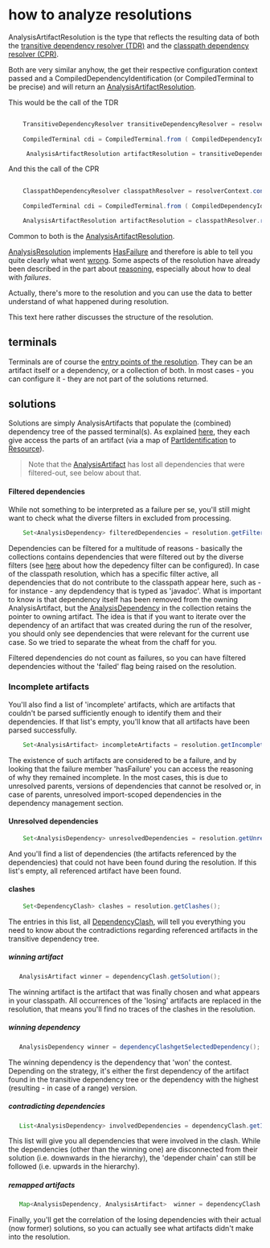 # how to analyze resolutions

AnalysisArtifactResolution is the type that reflects the resulting data of both the [transitive dependency resolver (TDR)](javadoc:com.braintribe.devrock.mc.core.resolver.transitive.BasicTransitiveDependencyResolver) and the [classpath dependency resolver (CPR)](javadoc:com.braintribe.devrock.mc.core.resolver.classpath.BasicClasspathDependencyResolver).

Both are very similar anyhow, the get their respective configuration context passed and a CompiledDependencyIdentification (or CompiledTerminal to be precise) and will return an
[AnalysisArtifactResolution](javadoc:com.braintribe.model.artifact.analysis.AnalysisArtifactResolution).


This would be the call of the TDR

```java

    TransitiveDependencyResolver transitiveDependencyResolver = resolverContext.contract().transitiveDependencyResolver();
    
    CompiledTerminal cdi = CompiledTerminal.from ( CompiledDependencyIdentification.parse( terminal));

     AnalysisArtifactResolution artifactResolution = transitiveDependencyResolver.resolve(resolutionContext, cdi);
```

And this the call of the CPR

```java
       
    ClasspathDependencyResolver classpathResolver = resolverContext.contract().classpathResolver();
            
    CompiledTerminal cdi = CompiledTerminal.from ( CompiledDependencyIdentification.parse( terminal));

    AnalysisArtifactResolution artifactResolution = classpathResolver.resolve( resolutionContext, cdi);
```

Common to both is the [AnalysisArtifactResolution](javadoc:com.braintribe.model.artifact.analysis.AnalysisArtifactResolution).

[AnalysisResolution](javadoc:com.braintribe.model.artifact.analysis.AnalysisArtifactResolution) implements [HasFailure](javadoc:com.braintribe.gm.model.reason.HasFailure) and therefore is able to tell you quite clearly what went [wrong](asset://com.braintribe.devrock:mc-ng-principles/principles/validity.md).
Some aspects of the resolution have already been described in the part about [reasoning](asset://com.braintribe.devrock:mc-ng-principles/principles/reasons.md), especially about how to deal with *failures*. 

Actually, there's more to the resolution and you can use the data to better understand of what happened during resolution. 

This text here rather discusses the structure of the resolution.


## terminals
Terminals are of course the [entry points of the resolution](./theThingWithTheTerminals.md). They can be an artifact itself or a dependency, or a collection of both. In most cases - you can configure it - they are not part of the solutions returned. 

## solutions
Solutions are simply AnalysisArtifacts that populate the (combined) dependency tree of the passed terminal(s). As explained [here](./howToResolveClasspaths.md), they each give access the parts of an artifact (via a map of  [PartIdentification](javadoc:com.braintribe.model.artifact.essential.PartIdentification) to [Resource](javadoc:com.braintribe.model.resource.Resource)). 

>Note that the [AnalysisArtifact](javadoc:com.braintribe.model.artifact.analysis.AnalysisArtifact) has lost all dependencies that were filtered-out, see below about that. 


#### Filtered dependencies 
While not something to be interpreted as a failure per se, you'll still might want to check what the diverse filters in excluded from processing. 

``` java
    Set<AnalysisDependency> filteredDependencies = resolution.getFilteredDependencies();
```

Dependencies can be filtered for a multitude of reasons - basically the collections contains dependencies that were filtered out by the diverse filters (see [here](./howToResolveClasspaths.md) about how the depedency filter can be configured). In case of the classpath resolution, which has a specific filter active, all dependencies that do not contribute to the classpath appear here, such as - for instance - any depdendency that is typed as 'javadoc'. What is important to know is that dependency itself has been removed from the owning AnalysisArtifact, but the [AnalysisDependency](javadoc:com.braintribe.model.artifact.analysis.AnalysisDependency) in the collection retains the pointer to owning artifact. The idea is that if you want to iterate over the dependency of an artifact that was created during the run of the resolver, you should only see dependencies that were relevant for the current use case. So we tried to separate the wheat from the chaff for you. 
    

Filtered dependencies do not count as failures, so you can have filtered dependencies without the 'failed' flag being raised on the resolution.


### Incomplete artifacts
You'll also find a list of 'incomplete' artifacts, which are artifacts that couldn't be parsed sufficiently enough to identify them and their dependencies. If that list's empty, you'll know that all artifacts have been parsed successfully. 

``` java
    Set<AnalysisArtifact> incompleteArtifacts = resolution.getIncompleteArtifacts();
```

The existence of such artifacts are considered to be a failure, and by looking that the failure member 'hasFailure' you can access the reasoning of why they remained incomplete. In the most cases, this is due to unresolved parents, versions of dependencies that cannot be resolved or, in case of parents, unresolved import-scoped dependencies in the dependency management section. 

#### Unresolved dependencies
``` java
    Set<AnalysisDependency> unresolvedDependencies = resolution.getUnresolvedDependencies();
```
And you'll find a list of dependencies (the artifacts referenced by the dependencies) that could not have been found during the resolution. If this list's empty, all referenced artifact have been found.


#### clashes
``` java
    Set<DependencyClash> clashes = resolution.getClashes();
```

The entries in this list, all [DependencyClash](javadoc:com.braintribe.model.artifact.analysis.DependencyClash), will tell you everything you need to know about the contradictions regarding referenced artifacts in the transitive dependency tree. 

##### winning artifact
``` java
   AnalysisArtifact winner = dependencyClash.getSolution();
```
The winning artifact is the artifact that was finally chosen and what appears in your classpath. All occurrences of the 'losing' artifacts are replaced in the resolution, that means you'll find no traces of the clashes in the resolution.

##### winning dependency
``` java
   AnalysisDependency winner = dependencyClashgetSelectedDependency();
```

The winning dependency is the dependency that 'won' the contest. Depending on the strategy, it's either the first dependency of the artifact found in the transitive dependency tree or the dependency with the highest (resulting - in case of a range) version. 

##### contradicting dependencies
``` java
   List<AnalysisDependency> involvedDependencies = dependencyClash.getInvolvedDependencies();
```
This list will give you all dependencies that were involved in the clash. While the dependencies (other than the winning one) are disconnected from their solution (i.e. downwards in the hierarchy), the 'depender chain' can still be followed (i.e. upwards in the hierarchy).

##### remapped artifacts
``` java
   Map<AnalysisDependency, AnalysisArtifact>  winner = dependencyClash.getReplacedSolutions();
```
Finally, you'll get the correlation of the losing dependencies with their actual (now former) solutions, so you can actually see what artifacts didn't make into the resolution.
